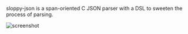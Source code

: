 sloppy-json is a span-oriented C JSON parser with a DSL to sweeten the process of parsing.

![screenshot](https://user-images.githubusercontent.com/5462697/190611854-a1655591-6471-4ca1-8a64-115d297a2dda.png)
